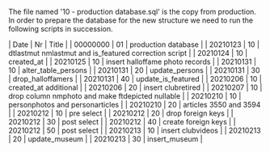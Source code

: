 The file named '10 - production database.sql' is the copy from production. In order to prepare the database for the new structure we need to run the following scripts in succession. 


| Date | Nr | Title  | 
| 00000000 | 01 | production database |
| 20210123 | 10 | dtlastmut nmlastmut and is_featured correction script |
| 20210124 | 10 | created_at |
| 20210125 | 10 | insert halloffame photo records |
| 20210131 | 10 | alter_table_persons |
| 20210131 | 20 | update_persons |
| 20210131 | 30 | drop_halloffamers |
| 20210131 | 40 | update_is_featured |
| 20210206 | 10 | created_at additional |
| 20210206 | 20 | insert clubretired |
| 20210207 | 10 | drop column nmphoto and make ftdepicted nullable |
| 20210210 | 10 | personphotos and personarticles |
| 20210210 | 20 | articles 3550 and 3594 |
| 20210212 | 10 | pre select |
| 20210212 | 20 | drop foreign keys |
| 20210212 | 30 | post select |
| 20210212 | 40 | create foreign keys |
| 20210212 | 50 | post select |
| 20210213 | 10 | insert clubvideos |
| 20210213 | 20 | update_museum |
| 20210213 | 30 | insert_museum |